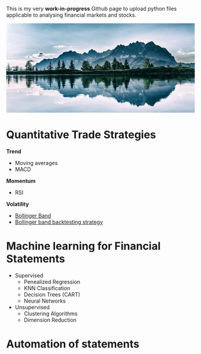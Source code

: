 

This is my very **work-in-progress** Github page to upload python files applicable to analysing financial markets and stocks.

![Name](IMG-20191130-WA00012.jpeg)



# Quantitative Trade Strategies
**Trend**
  - Moving averages
  - MACD
 
**Momentum**
  - RSI
  
**Volatility**

  - [Bollinger Band](Bollinger_Band/Bollinger_Band.md)
  - [Bollinger band backtesting strategy](https://github.com/BRushmere/BRushmere.github.io/blob/master/Bollinger%20band%20backtest.ipynb)

# Machine learning for Financial Statements
- Supervised
  - Penealized Regression
  - KNN Classification
  - Decision Trees (CART)
  - Neural Networks
- Unsupervised
  - Clustering Algorithms
  - Dimension Reduction
  
# Automation of statements
